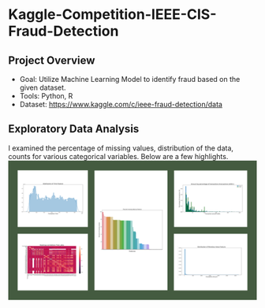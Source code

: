 # Kaggle-Competition-IEEE-CIS-Fraud-Detection

## Project Overview

* Goal: Utilize Machine Learning Model to identify fraud based on the given dataset. 
* Tools: Python, R
* Dataset: https://www.kaggle.com/c/ieee-fraud-detection/data 

## Exploratory Data Analysis

I examined the percentage of missing values, distribution of the data, counts for various categorical variables. Below are a few highlights. 
![](images/allinone.png)
